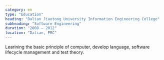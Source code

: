 ```yaml
---
category: en
type: "Education"
heading: "Dalian Jiaotong University Information Engineering College"
subheading: "Software Engineering"
duration: "2008 – 2012"
location: "Dalian, PRC"
---
```


Learining the basic principle of computer, develop language, software lifecycle management and test theory.
